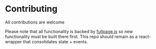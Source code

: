 # Contributing

All contributions are welcome

Please note that all functionality is backed by [fullpage.js](https://github.com/alvarotrigo/fullPage.js) so new functionality must be built there first. This repo should remain as a react-wrapper that consolidates state + events.
